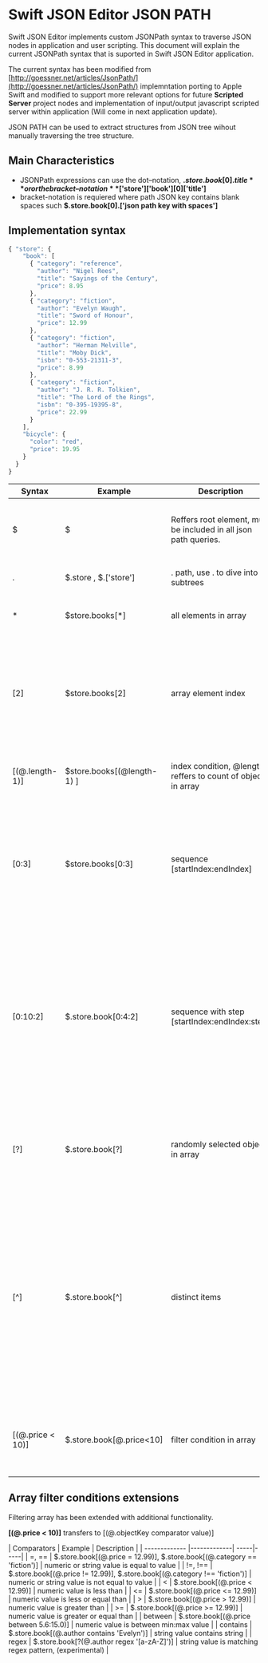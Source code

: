 # Swift JSON Editor JSON PATH

Swift JSON Editor implements custom JSONPath syntax to traverse JSON nodes in application and user scripting. This document will explain the current JSONPath syntax that is suported in Swift JSON Editor application.

The current syntax has been modified from [http://goessner.net/articles/JsonPath/](http://goessner.net/articles/JsonPath/) implemntation porting to Apple Swift and modified to support more relevant options for future **Scripted Server** project nodes and implementation of input/output javascript scripted server within application (Will come in next application update).

JSON PATH can be used to extract structures from JSON tree wihout manually traversing the tree structure.

## Main Characteristics

- JSONPath expressions can use the dot–notation, **$.store.book[0].title** or or the bracket–notation **$['store']['book'][0]['title']**
- bracket-notation is requiered where path JSON key contains blank spaces such **$.store.book[0].['json path key with spaces']**

## Implementation syntax

```javascript
{ "store": {
    "book": [ 
      { "category": "reference",
        "author": "Nigel Rees",
        "title": "Sayings of the Century",
        "price": 8.95
      },
      { "category": "fiction",
        "author": "Evelyn Waugh",
        "title": "Sword of Honour",
        "price": 12.99
      },
      { "category": "fiction",
        "author": "Herman Melville",
        "title": "Moby Dick",
        "isbn": "0-553-21311-3",
        "price": 8.99
      },
      { "category": "fiction",
        "author": "J. R. R. Tolkien",
        "title": "The Lord of the Rings",
        "isbn": "0-395-19395-8",
        "price": 22.99
      }
    ],
    "bicycle": {
      "color": "red",
      "price": 19.95
    }
  }
}
```

| Syntax        | Example           | Description  | Result |
| ------------- |-------------| -----|-----|
| $     | $ | Reffers root element, must be included in all json path queries. | Will return root JSON Element, the whole tree |
| .      | $.store , $.['store']      |   . path, use . to dive into subtrees | will return store object |
| * | $store.books[*]      | all elements in array | Will return all objects in books array |
| [2] | $store.books[2] | array element index | will return 3rd object from books array, remember indexings starts from 0 element in arrays |
| [(@.length-1)] | $store.books[(@length-1) ] | index condition, @length reffers to count of objects in array | will return last object in books array |
| [0:3] | $store.books[0:3] | sequence [startIndex:endIndex] | will return 4 objects in sequence from books array starting at 0 to 3 index (total of 4 objects) |
| [0:10:2] | $.store.book[0:4:2] | sequence with step [startIndex:endIndex:step] | will return every second objects from books array from sequence starting at 0 ending at 4 index (will return objects with indexes 0 and 2) |
| [?] | $.store.book[?] | randomly selected object in array | will return any single randomly selected object from books array |
| [^] | $.store.book[^] | distinct items | JSONPath will traverse the array, compare and return every object that has different key structure than differ from the most common object key structure in array.|
|[(@.price < 10)] | $.store.book[@.price<10] | filter condition in array | return all objects in array with price element lower than 10 |

## Array filter conditions extensions

Filtering array has been extended with additional functionality.

**[(@.price < 10)]** transfers to [(@.objectKey comparator value)]



| Comparators        | Example           | Description  |
| ------------- |-------------| -----|-----|
| =, == | $.store.book[(@.price = 12.99)], $.store.book[(@.category == 'fiction')]  | numeric or string value is equal to value |
| !=, !== | $.store.book[(@.price != 12.99)], $.store.book[(@.category !== 'fiction')]  | numeric or string value is not equal to value |
| < | $.store.book[(@.price < 12.99)]  | numeric value is less than |
| <= | $.store.book[(@.price <= 12.99)]  | numeric value is less or equal than |
| > | $.store.book[(@.price > 12.99)]  | numeric value is greater than |
| >= | $.store.book[(@.price >= 12.99)]  | numeric value is greater or equal than |
| between | $.store.book[(@.price between 5.6:15.0)]  | numeric value is between min:max value |
| contains | $.store.book[(@.author contains 'Evelyn')]  | string value contains string |
| regex | $.store.book[?(@.author regex '[a-zA-Z]')]  | string value is matching regex pattern, (experimental) |






